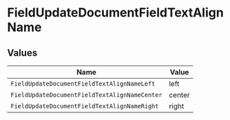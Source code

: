 # FieldUpdateDocumentFieldTextAlignName


## Values

| Name                                          | Value                                         |
| --------------------------------------------- | --------------------------------------------- |
| `FieldUpdateDocumentFieldTextAlignNameLeft`   | left                                          |
| `FieldUpdateDocumentFieldTextAlignNameCenter` | center                                        |
| `FieldUpdateDocumentFieldTextAlignNameRight`  | right                                         |
